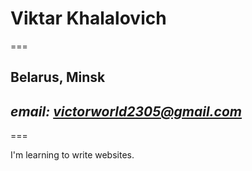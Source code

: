 # Viktar Khalalovich
===
## Belarus, Minsk
## *email: victorworld2305@gmail.com* 
===

I'm learning to write websites.
